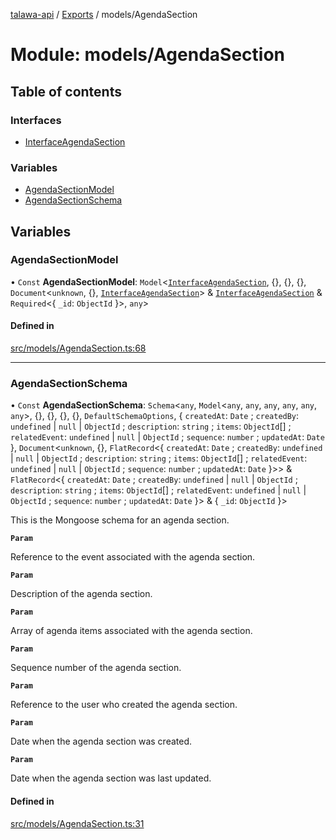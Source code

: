 [talawa-api](../README.md) / [Exports](../modules.md) / models/AgendaSection

# Module: models/AgendaSection

## Table of contents

### Interfaces

- [InterfaceAgendaSection](../interfaces/models_AgendaSection.InterfaceAgendaSection.md)

### Variables

- [AgendaSectionModel](models_AgendaSection.md#agendasectionmodel)
- [AgendaSectionSchema](models_AgendaSection.md#agendasectionschema)

## Variables

### AgendaSectionModel

• `Const` **AgendaSectionModel**: `Model`\<[`InterfaceAgendaSection`](../interfaces/models_AgendaSection.InterfaceAgendaSection.md), \{\}, \{\}, \{\}, `Document`\<`unknown`, \{\}, [`InterfaceAgendaSection`](../interfaces/models_AgendaSection.InterfaceAgendaSection.md)\> & [`InterfaceAgendaSection`](../interfaces/models_AgendaSection.InterfaceAgendaSection.md) & `Required`\<\{ `_id`: `ObjectId`  \}\>, `any`\>

#### Defined in

[src/models/AgendaSection.ts:68](https://github.com/PalisadoesFoundation/talawa-api/blob/e5f7a9d/src/models/AgendaSection.ts#L68)

___

### AgendaSectionSchema

• `Const` **AgendaSectionSchema**: `Schema`\<`any`, `Model`\<`any`, `any`, `any`, `any`, `any`, `any`\>, \{\}, \{\}, \{\}, \{\}, `DefaultSchemaOptions`, \{ `createdAt`: `Date` ; `createdBy`: `undefined` \| ``null`` \| `ObjectId` ; `description`: `string` ; `items`: `ObjectId`[] ; `relatedEvent`: `undefined` \| ``null`` \| `ObjectId` ; `sequence`: `number` ; `updatedAt`: `Date`  \}, `Document`\<`unknown`, \{\}, `FlatRecord`\<\{ `createdAt`: `Date` ; `createdBy`: `undefined` \| ``null`` \| `ObjectId` ; `description`: `string` ; `items`: `ObjectId`[] ; `relatedEvent`: `undefined` \| ``null`` \| `ObjectId` ; `sequence`: `number` ; `updatedAt`: `Date`  \}\>\> & `FlatRecord`\<\{ `createdAt`: `Date` ; `createdBy`: `undefined` \| ``null`` \| `ObjectId` ; `description`: `string` ; `items`: `ObjectId`[] ; `relatedEvent`: `undefined` \| ``null`` \| `ObjectId` ; `sequence`: `number` ; `updatedAt`: `Date`  \}\> & \{ `_id`: `ObjectId`  \}\>

This is the Mongoose schema for an agenda section.

**`Param`**

Reference to the event associated with the agenda section.

**`Param`**

Description of the agenda section.

**`Param`**

Array of agenda items associated with the agenda section.

**`Param`**

Sequence number of the agenda section.

**`Param`**

Reference to the user who created the agenda section.

**`Param`**

Date when the agenda section was created.

**`Param`**

Date when the agenda section was last updated.

#### Defined in

[src/models/AgendaSection.ts:31](https://github.com/PalisadoesFoundation/talawa-api/blob/e5f7a9d/src/models/AgendaSection.ts#L31)
